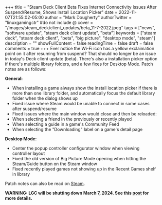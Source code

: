 +++
title = "Steam Deck Client Beta Fixes Internet Connectivity Issues After Suspend/Resume, Shows Install Location Picker"
date = 2022-11-07T21:55:02-05:00
author = "Mark Dougherty"
authorTwitter = "linuxgamingctr" #do not include @
cover = "/images/steam_deck/client_updates/beta_11-7-2022.jpeg"
tags = ["news", "software update", "steam deck client update", "beta"]
keywords = ["steam deck", "steam deck client", "beta", "big picture", "desktop mode", "steam"]
description = ""
showFullContent = false
readingTime = false
draft = false
comments = true
+++
Ever notice the Wi-Fi icon has a yellow exclaimation point on it after resuming from suspend? That should no longer be an issue in today's Deck client update (beta). There's also a installation picker option if there's multiple library folders, and a few fixes for Desktop Mode. Patch notes are as follows:

**General:**
- When installing a game always show the install location picker if there is more than one library folder, and automatically focus the default library folder when the dialog shows up
- Fixed issue where Steam would be unable to connect in some cases after suspend/resume
- Fixed issues where the main window would close and then be reloaded:
- When selecting a friend in the previously or recently played
- When selecting a guide in a game's Community Feed
- When selecting the "Downloading" label on a game's detail page

**Desktop Mode:**
- Center the popup controller configurator window when viewing controller layout
- Fixed the old version of Big Picture Mode opening when hitting the Steam/Guide button on the Steam window
- Fixed recently played games not showing up in the Recent Games shelf in library

Patch notes can also be read on [Steam](https://store.steampowered.com/news/app/1675200/view/3425577645377338183).

**WARNING: LGC will be shutting down March 7, 2024. See this [post](https://linuxgamingcentral.com/posts/the-end-of-lgc/) for more details.**
